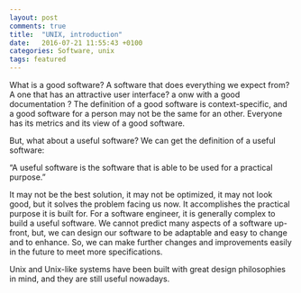 ```yaml
---
layout: post
comments: true
title:  "UNIX, introduction"
date:   2016-07-21 11:55:43 +0100
categories: Software, unix
tags: featured
---
```


What is a good software?
A software that does everything we expect from?
A one that has an attractive user interface?
a onw with a good documentation ?
The definition of a good software is context-specific,
and a good software for a person may not be the same for an other.
Everyone has its metrics and its view of a good software.

But, what about a useful software?
We can get the definition of a useful software:

“A useful software is the software that is able to be used for a practical purpose.”

It may not be the best solution, it may not be optimized, it may not look good, but it solves the problem facing us now.
It accomplishes the practical purpose it is built for.
For a software engineer, it is generally complex to build a useful software.
We cannot predict many aspects of a software up-front, but, we can design our software to be adaptable and easy to change and to enhance.
So, we can make further changes and improvements easily in the future to meet more specifications.

Unix and Unix-like systems have been built with great design philosophies in mind, and they are still useful nowadays.
